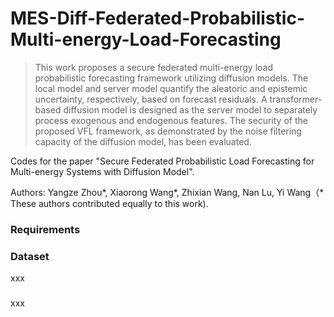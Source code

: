 # MES-Diff-Federated-Probabilistic-Multi-energy-Load-Forecasting
>This work proposes a secure federated multi-energy load probabilistic forecasting framework utilizing diffusion models. The local model and server model quantify the aleatoric and epistemic uncertainty, respectively, based on forecast residuals. A transformer-based diffusion model is designed as the server model to separately process exogenous and endogenous features. The security of the proposed VFL framework, as demonstrated by the noise filtering capacity of the diffusion model, has been evaluated.

Codes for the paper "Secure Federated Probabilistic Load Forecasting for Multi-energy Systems with Diffusion Model". 

Authors: Yangze Zhou*, Xiaorong Wang*, Zhixian Wang, Nan Lu, Yi Wang（* These authors contributed equally to this work).



### Requirements


### Dataset
xxx


### 
xxx
